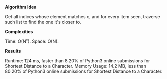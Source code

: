**Algorithm Idea**

Get all indices whose element matches c, 
and for every item seen, traverse such 
list to find the one it's closer to. 

**Complexities**

Time: O(N²).
Space: O(N).

**Results**

Runtime: 124 ms, faster than 8.20% of Python3 online submissions for Shortest Distance to a Character.
Memory Usage: 14.2 MB, less than 80.20% of Python3 online submissions for Shortest Distance to a Character.
